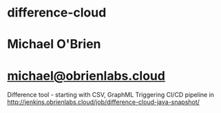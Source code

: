 # difference-cloud
# Michael O'Brien
# michael@obrienlabs.cloud
Difference tool - starting with CSV, GraphML
Triggering CI/CD pipeline in http://jenkins.obrienlabs.cloud/job/difference-cloud-java-snapshot/

